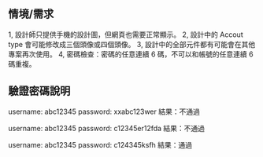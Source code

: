 ## 情境/需求

1, 設計師只提供手機的設計圖，但網頁也需要正常顯示。
2, 設計中的 Accout type 會可能修改成三個頭像或四個頭像。
3, 設計中的全部元件都有可能會在其他專案再次使用。
4, 密碼檢查：密碼的任意連續 6 碼，不可以和帳號的任意連續 6 碼重複。

## 驗證密碼說明

username: abc12345
password: xxabc123wer
結果：不通過

username: abc12345
password: c12345er12fda
結果：不通過

username: abc12345
password: c124345ksfh
結果：通過
